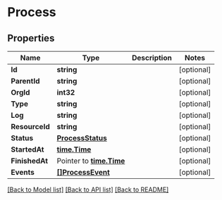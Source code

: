 # Process

## Properties

Name | Type | Description | Notes
------------ | ------------- | ------------- | -------------
**Id** | **string** |  | [optional] 
**ParentId** | **string** |  | [optional] 
**OrgId** | **int32** |  | [optional] 
**Type** | **string** |  | [optional] 
**Log** | **string** |  | [optional] 
**ResourceId** | **string** |  | [optional] 
**Status** | [**ProcessStatus**](ProcessStatus.md) |  | [optional] 
**StartedAt** | [**time.Time**](time.Time.md) |  | [optional] 
**FinishedAt** | Pointer to [**time.Time**](time.Time.md) |  | [optional] 
**Events** | [**[]ProcessEvent**](ProcessEvent.md) |  | [optional] 

[[Back to Model list]](../README.md#documentation-for-models) [[Back to API list]](../README.md#documentation-for-api-endpoints) [[Back to README]](../README.md)


